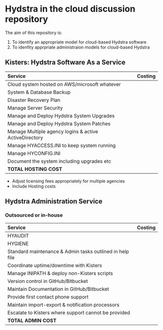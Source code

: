 # Hydstra in the cloud discussion repository

The aim of this repository is:

1. To identify an appropriate model for cloud-based Hydstra software
2. To idenfity apprpriate administraion models for cloud-based Hydstra


## Kisters: Hydstra Software As a Service

| Service        | Costing           |
| :------------- |-------------:| 
| Cloud system hosted on AWS/microsoft whatever | |
| System & Database Backup ||
| Disaster Recovery Plan ||
| Manage Server Security || 
| Manage and Deploy Hydstra System Upgrades ||
| Manage and Deploy Hydstra System Patches ||
| Manage Multiple agency logins & active ActiveDirectory ||
| Manage HYACCESS.INI to keep system running ||
| Manage HYCONFIG.INI ||
| Document the system including upgrades etc ||
| **TOTAL HOSTING COST** ||

* Adjust licensing fees appropriately for multiple agencies
* Include Hosting costs


## Hydstra Administration Service 
### Outsourced or in-house

| Service        | Costing           |
| :------------- |-------------:| 
| HYAUDIT ||
| HYGIENE ||
| Standard maintenance & Admin tasks outlined in help file ||
| Coordinate uptime/downtime with Kisters ||
| Manage INIPATH & deploy non-Kisters scripts ||
| Version control in GitHub/Bitbucket ||
| Maintain Documentation in GitHub/Bitbucket ||
| Provide first contact phone support ||
| Maintain import-export & notification processors ||
| Escalate to Kisters where support cannot be provided ||
| **TOTAL ADMIN COST** ||
